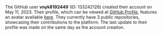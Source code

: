 The GitHub user **vnyk8192449** (ID: 133242126) created their account on May 11, 2023. Their profile, which can be viewed at [GitHub Profile](https://github.com/vnyk8192449), features an avatar available [here](https://avatars.githubusercontent.com/u/133242126?v=4). They currently have 3 public repositories, showcasing their contributions to the platform. The last update to their profile was made on the same day as the account creation.
